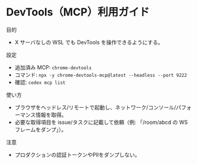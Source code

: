 # DevTools（MCP）利用ガイド

目的

- X サーバなしの WSL でも DevTools を操作できるようにする。

設定

- 追加済み MCP: `chrome-devtools`
- コマンド: `npx -y chrome-devtools-mcp@latest --headless --port 9222`
- 確認: `codex mcp list`

使い方

- ブラウザをヘッドレス/リモートで起動し、ネットワーク/コンソール/パフォーマンス情報を取得。
- 必要な取得項目を issue/タスクに記載して依頼（例: 「/room/abcd の WS フレームをダンプ」）。

注意

- プロダクションの認証トークンやPIIをダンプしない。
